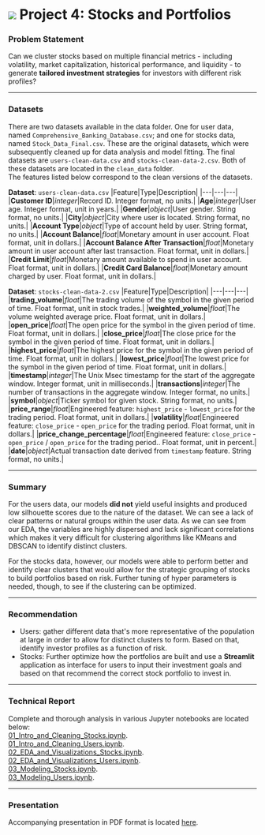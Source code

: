 # ![](https://ga-dash.s3.amazonaws.com/production/assets/logo-9f88ae6c9c3871690e33280fcf557f33.png) Project 4: Stocks and Portfolios

### Problem Statement

Can we cluster stocks based on multiple financial metrics - including volatility, market capitalization, historical performance, and liquidity - to generate **tailored investment strategies** for investors with different risk profiles?


-----

### Datasets

There are two datasets available in the data folder.  One for user data, named `Comprehensive_Banking_Database.csv`; and one for stocks data, named `Stock_Data_Final.csv`.  These are the original datasets, which were subsequently cleaned up for data analysis and model fitting.  The final datasets are `users-clean-data.csv` and `stocks-clean-data-2.csv`.  Both of these datasets are located in the `clean_data` folder.<br>
The features listed below correspond to the clean versions of the datasets.


**Dataset**: `users-clean-data.csv`
|Feature|Type|Description|
|---|---|---|
|**Customer ID**|_integer_|Record ID. Integer format, no units.|
|**Age**|_integer_|User age. Integer format, unit in years.|
|**Gender**|_object_|User gender. String format, no units.|
|**City**|_object_|City where user is located. String format, no units.|
|**Account Type**|_object_|Type of account held by user. String format, no units.|
|**Account Balance**|_float_|Monetary amount in user account. Float format, unit in dollars.|
|**Account Balance After Transaction**|_float_|Monetary amount in user account after last transaction. Float format, unit in dollars.|
|**Credit Limit**|_float_|Monetary amount available to spend in user account. Float format, unit in dollars.|
|**Credit Card Balance**|_float_|Monetary amount charged by user. Float format, unit in dollars.|

**Dataset**: `stocks-clean-data-2.csv`
|Feature|Type|Description|
|---|---|---|
|**trading_volume**|_float_|The trading volume of the symbol in the given period of time. Float format, unit in stock trades.|
|**weighted_volume**|_float_|The volume weighted average price. Float format, unit in dollars.|
|**open_price**|_float_|The open price for the symbol in the given period of time. Float format, unit in dollars.|
|**close_price**|_float_|The close price for the symbol in the given period of time. Float format, unit in dollars.|
|**highest_price**|_float_|The highest price for the symbol in the given period of time. Float format, unit in dollars.|
|**lowest_price**|_float_|The lowest price for the symbol in the given period of time. Float format, unit in dollars.|
|**timestamp**|_integer_|The Unix Msec timestamp for the start of the aggregate window. Integer format, unit in milliseconds.|
|**transactions**|_integer_|The number of transactions in the aggregate window. Integer format, no units.|
|**symbol**|_object_|Ticker symbol for given stock. String format, no units.|
|**price_range**|_float_|Engineered feature: `highest_price` - `lowest_price` for the trading period. Float format, unit in dollars.|
|**volatility**|_float_|Engineered feature: `close_price` - `open_price` for the trading period. Float format, unit in dollars.|
|**price_change_percentage**|_float_|Engineered feature: `close_price` - `open_price` / `open_price` for the trading period.. Float format, unit in percent.|
|**date**|_object_|Actual transaction date derived from `timestamp` feature. String format, no units.|

---

### Summary

For the users data, our models **did not** yield useful insights and produced low silhouette scores due to the nature of the dataset. We can see a lack of clear patterns or natural groups within the user data. As we can see from our EDA, the variables are highly dispersed and lack significant correlations which makes it very difficult for clustering algorithms like KMeans and DBSCAN to identify distinct clusters.

For the stocks data, however, our models were able to perform better and identify clear clusters that would allow for the strategic grouping of stocks to build portfolios based on risk. Further tuning of hyper parameters is needed, though, to see if the clustering can be optimized.

---

### Recommendation

* Users: gather different data that's more representative of the population at large in order to allow for distinct clusters to form.  Based on that, identify investor profiles as a function of risk.
* Stocks: Further optimize how the portfolios are built and use a **Streamlit** application as interface for users to input their investment goals and based on that recommend the correct stock portfolio to invest in.

---

### Technical Report

Complete and thorough analysis in various Jupyter notebooks are located below:<br> 
[01_Intro_and_Cleaning_Stocks.ipynb](./notebooks/01_Intro_and_Cleaning_Stocks.ipynb).<br>
[01_Intro_and_Cleaning_Users.ipynb](./notebooks/01_Intro_and_Cleaning_Users.ipynb).<br>
[02_EDA_and_Visualizations_Stocks.ipynb](./notebooks/02_EDA_and_Visualizations_Stocks.ipynb).<br>
[02_EDA_and_Visualizations_Users.ipynb](./notebooks/02_EDA_and_Visualizations_Users.ipynb).<br>
[03_Modeling_Stocks.ipynb](./notebooks/03_Modeling_Stocks.ipynb).<br>
[03_Modeling_Users.ipynb](./notebooks/03_Modeling_Users.ipynb).<br>

---


### Presentation

Accompanying presentation in PDF format is located [here](./presentation/).

